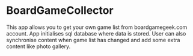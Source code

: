 # BoardGameCollector
This app allows you to get your own game list from boardgamegeek.com account. App initialises sql database where data is stored.
User can also synchronise content when game list has changed and add some extra content like photo gallery.
